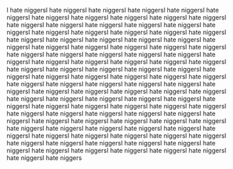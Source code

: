 I hate niggersI hate niggersI hate niggersI hate niggersI hate niggersI hate niggersI hate niggersI hate niggersI hate niggersI hate niggersI hate niggersI hate niggersI hate niggersI hate niggersI hate niggersI hate niggersI hate niggersI hate niggersI hate niggersI hate niggersI hate niggersI hate niggersI hate niggersI hate niggersI hate niggersI hate niggersI hate niggersI hate niggersI hate niggersI hate niggersI hate niggersI hate niggersI hate niggersI hate niggersI hate niggersI hate niggersI hate niggersI hate niggersI hate niggersI hate niggersI hate niggersI hate niggersI hate niggersI hate niggersI hate niggersI hate niggersI hate niggersI hate niggersI hate niggersI hate niggersI hate niggersI hate niggersI hate niggersI hate niggersI hate niggersI hate niggersI hate niggersI hate niggersI hate niggersI hate niggersI hate niggersI hate niggersI hate niggersI hate niggersI hate niggersI hate niggersI hate niggersI hate niggersI hate niggersI hate niggersI hate niggersI hate niggersI hate niggersI hate niggersI hate niggersI hate niggersI hate niggersI hate niggersI hate niggersI hate niggersI hate niggersI hate niggersI hate niggersI hate niggersI hate niggersI hate niggersI hate niggersI hate niggersI hate niggersI hate niggersI hate niggersI hate niggersI hate niggersI hate niggersI hate niggersI hate niggersI hate niggersI hate niggersI hate niggersI hate niggersI hate niggersI hate niggersI hate niggersI hate niggersI hate niggersI hate niggersI hate niggersI hate niggersI hate niggersI hate niggersI hate niggersI hate niggers
